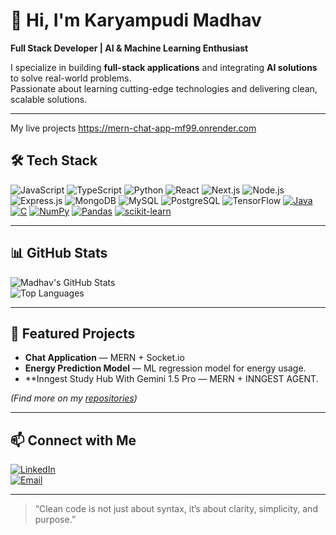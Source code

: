 # 👋 Hi, I'm Karyampudi Madhav
**Full Stack Developer | AI & Machine Learning Enthusiast**

I specialize in building **full-stack applications** and integrating **AI solutions** to solve real-world problems.  
Passionate about learning cutting-edge technologies and delivering clean, scalable solutions.

---
My live projects 
https://mern-chat-app-mf99.onrender.com

## 🛠 Tech Stack
<!-- Badges -->
![JavaScript](https://img.shields.io/badge/JavaScript-F7DF1E?style=for-the-badge&logo=javascript&logoColor=black)
![TypeScript](https://img.shields.io/badge/TypeScript-3178C6?style=for-the-badge&logo=typescript&logoColor=white)
![Python](https://img.shields.io/badge/Python-3776AB?style=for-the-badge&logo=python&logoColor=white)
![React](https://img.shields.io/badge/React-20232A?style=for-the-badge&logo=react&logoColor=61DAFB)
![Next.js](https://img.shields.io/badge/Next.js-000000?style=for-the-badge&logo=next.js&logoColor=white)
![Node.js](https://img.shields.io/badge/Node.js-339933?style=for-the-badge&logo=node.js&logoColor=white)
![Express.js](https://img.shields.io/badge/Express.js-000000?style=for-the-badge&logo=express&logoColor=white)
![MongoDB](https://img.shields.io/badge/MongoDB-4EA94B?style=for-the-badge&logo=mongodb&logoColor=white)
![MySQL](https://img.shields.io/badge/MySQL-005C84?style=for-the-badge&logo=mysql&logoColor=white)
![PostgreSQL](https://img.shields.io/badge/PostgreSQL-316192?style=for-the-badge&logo=postgresql&logoColor=white)
![TensorFlow](https://img.shields.io/badge/TensorFlow-FF6F00?style=for-the-badge&logo=tensorflow&logoColor=white)
[![Java](https://img.shields.io/badge/Java-ED8B00?style=for-the-badge&logo=java&logoColor=white)](https://docs.oracle.com/javase/)
[![C](https://img.shields.io/badge/C-00599C?style=for-the-badge&logo=c&logoColor=white)](https://www.w3schools.com/c/)
[![NumPy](https://img.shields.io/badge/NumPy-013243?style=for-the-badge&logo=numpy&logoColor=white)](https://numpy.org/doc/)
[![Pandas](https://img.shields.io/badge/Pandas-150458?style=for-the-badge&logo=pandas&logoColor=white)](https://pandas.pydata.org/docs/)
[![scikit-learn](https://img.shields.io/badge/scikit--learn-F7931E?style=for-the-badge&logo=scikit-learn&logoColor=white)](https://scikit-learn.org/stable/user_guide.html)


---

## 📊 GitHub Stats
![Madhav's GitHub Stats](https://github-readme-stats.vercel.app/api?username=KaryampudiMadhav&show_icons=true&theme=default)  
![Top Languages](https://github-readme-stats.vercel.app/api/top-langs/?username=KaryampudiMadhav&layout=compact&theme=default)  

---

## 📂 Featured Projects
- **Chat Application** — MERN + Socket.io
- **Energy Prediction Model** — ML regression model for energy usage.  
- **Inngest Study Hub With Gemini 1.5 Pro  — MERN + INNGEST AGENT.  

*(Find more on my [repositories](https://github.com/KaryampudiMadhav?tab=repositories))*

---

## 📫 Connect with Me
[![LinkedIn](https://img.shields.io/badge/LinkedIn-Connect-blue)](https://www.linkedin.com/in/madhav-karyampudi-957a012b9/)  
[![Email](https://img.shields.io/badge/Email-Contact-red)](mailto:karyampudimadhav@gamil.com)  

---

> “Clean code is not just about syntax, it’s about clarity, simplicity, and purpose.”
